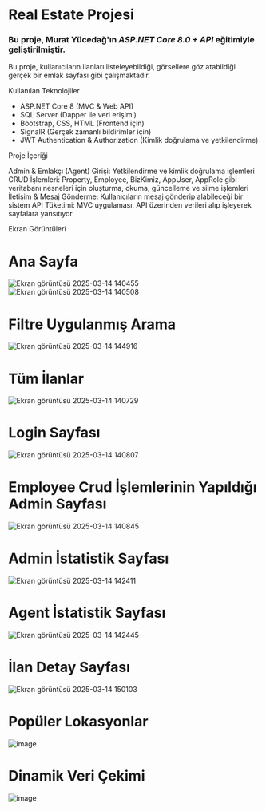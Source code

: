 # Real Estate Projesi

### Bu proje, Murat Yücedağ'ın *ASP.NET Core 8.0 + API* eğitimiyle geliştirilmiştir.

Bu proje, kullanıcıların ilanları listeleyebildiği, görsellere göz atabildiği gerçek bir emlak sayfası gibi çalışmaktadır.

Kullanılan Teknolojiler

- ASP.NET Core 8 (MVC & Web API)
- SQL Server (Dapper ile veri erişimi)
- Bootstrap, CSS, HTML (Frontend için)
- SignalR (Gerçek zamanlı bildirimler için)
- JWT Authentication & Authorization (Kimlik doğrulama ve yetkilendirme)

Proje İçeriği

Admin & Emlakçı (Agent) Girişi: Yetkilendirme ve kimlik doğrulama işlemleri
CRUD İşlemleri: Property, Employee, BizKimiz, AppUser, AppRole gibi veritabanı nesneleri için oluşturma, okuma, güncelleme ve silme işlemleri
İletişim & Mesaj Gönderme: Kullanıcıların mesaj gönderip alabileceği bir sistem
API Tüketimi: MVC uygulaması, API üzerinden verileri alıp işleyerek sayfalara yansıtıyor

Ekran Görüntüleri


# Ana Sayfa
![Ekran görüntüsü 2025-03-14 140455](https://github.com/user-attachments/assets/3aa37a6d-e3ce-42c7-a8a5-ecbf099072b4)
![Ekran görüntüsü 2025-03-14 140508](https://github.com/user-attachments/assets/cf94db82-e70b-446b-ba56-fd281bfe1c96)

# Filtre Uygulanmış Arama
![Ekran görüntüsü 2025-03-14 144916](https://github.com/user-attachments/assets/785f4fbd-39d7-491c-9f85-60fcb1b707e5)
# Tüm İlanlar
![Ekran görüntüsü 2025-03-14 140729](https://github.com/user-attachments/assets/9b6423c3-3fdf-48b9-87b6-b6761e9df676)

# Login Sayfası
![Ekran görüntüsü 2025-03-14 140807](https://github.com/user-attachments/assets/be1dbc11-ef58-47f3-865b-618a871bb8f8)

# Employee Crud İşlemlerinin Yapıldığı Admin Sayfası
![Ekran görüntüsü 2025-03-14 140845](https://github.com/user-attachments/assets/11c70ac5-3524-4425-9b77-d03ada62afe0)

# Admin İstatistik Sayfası
![Ekran görüntüsü 2025-03-14 142411](https://github.com/user-attachments/assets/a1b63297-1ef7-4e0e-82aa-ea6891a77416)

# Agent İstatistik Sayfası

![Ekran görüntüsü 2025-03-14 142445](https://github.com/user-attachments/assets/802f6b4b-7f21-4162-9232-54ff61408edf)

# İlan Detay Sayfası

![Ekran görüntüsü 2025-03-14 150103](https://github.com/user-attachments/assets/8842c174-3dfa-413e-9aa4-61f7040a8e16)

# Popüler Lokasyonlar

![image](https://github.com/user-attachments/assets/a2c074fb-3e3d-47c6-95b2-ae57bfd6f0fe)

# Dinamik Veri Çekimi

![image](https://github.com/user-attachments/assets/004a9746-c9e5-436f-bc14-3b599facad78)



